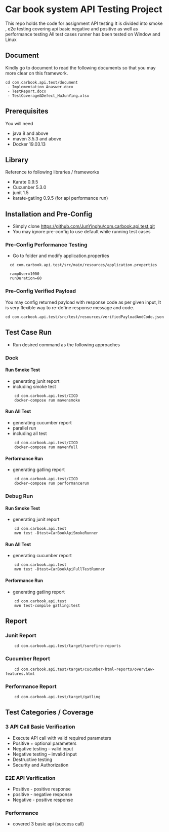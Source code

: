 # Car book system API Testing Project
This repo holds the code for assignment <Car book system> API testing
It is divided into smoke , e2e testing covering api basic negative and positive as well as performance testing
All test cases runner has been tested on Window and Linux

## Document

Kindly go to document to read the following documents so that you may more clear on this framework.
```   
cd com.carbook.api.test/document
 - Implementation Anaswer.docx
 - TestReport.docx
 - TestCoverage&Defect_HuJunYing.xlsx
```   

## Prerequisites
You will need
 - java 8 and above
 - maven 3.5.3 and above
 - Docker 19.03.13

## Library
Reference to following libraries / frameworks
  - Karate 0.9.5
  - Cucumber 5.3.0
  - junit 1.5
  - karate-gatling 0.9.5 (for api performance run)

## Installation and Pre-Config
  - Simply clone <https://github.com/JunYinghu/com.carbook.api.test.git>
  - You may ignore pre-config to use default while running test cases

### Pre-Config Performance Testing
   - Go to folder and modify application.properties
 ```   
   cd com.carbook.api.test/src/main/resources/application.properties 
     
   rampUser=1000
   runDuration=60
 ```

### Pre-Config Verified Payload

You may config returned payload with response code as per given input, 
It is very flexible way to re-define response message and code.
```
cd com.carbook.api.test/src/test/resources/verifiedPayloadAndCode.json
```

## Test Case Run
 - Run desired command as the following approaches

### Dock

#### Run Smoke Test
  - generating junit report
  - including smoke test
```
    cd com.carbook.api.test/CICD   
    docker-compose run mavensmoke
```
#### Run All Test
   - generating cucumber report
   - parallel run
   - including all test 
```
    cd com.carbook.api.test/CICD   
    docker-compose run mavenfull   
```

#### Performance Run
   - generating gatling report
```
    cd com.carbook.api.test/CICD   
    docker-compose run performancerun   
```

### Debug Run

#### Run Smoke Test
  - generating junit report
```
    cd com.carbook.api.test
    mvn test -Dtest=CarBookApiSmokeRunner
```
#### Run All Test
   - generating cucumber report
```
    cd com.carbook.api.test
    mvn test -Dtest=CarBookApiFullTestRunner
```

#### Performance Run
   - generating gatling report
```
    cd com.carbook.api.test
    mvn test-compile gatling:test
```


## Report
 
 ### Junit Report
  ```
      cd com.carbook.api.test/target/surefire-reports
  ```
 ### Cucumber Report
  ```
      cd com.carbook.api.test/target/cucumber-html-reports/overview-features.html
  ```

 ### Performance Report
 ```
     cd com.carbook.api.test/target/gatling
 ```
  
## Test Categories / Coverage

### 3 API Call Basic Verification
   - Execute API call with valid required parameters
   - Positive + optional parameters  
   - Negative testing – valid input
   - Negative testing – invalid input
   - Destructive testing
   - Security and Authorization

### E2E API Verification
   - Positive - positive response
   - positive - negative response
   - Negative - positive response

### Performance
   - covered 3 basic api (success call)

